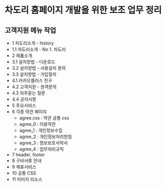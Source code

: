 # 차도리 홈페이지 개발을 위한 보조 업무 정리

## 고객지원 메뉴 작업 

- 1 차도리소개 - history
- 1.1 차도리소개 - No 1. 차도리
- 2 제품소개
- 3.1 설치방법 - 다운로드
- 3.2 설치방법 - 사용설치 문의
- 3.3 설치방법 - 가입절차
- 4.1 카카오플러스 친구
- 4.2 고객지원 - 원격문의
- 4.3 자주묻는 질문
- 4.4 공지사항
- 5 주요서비스
- 6 각종 약관 페이지
    - agree.css : 약관 공통 css
    - agree_0 : 이용약관
    - agree_1 : 개인정보수집
    - agree_2 : 개인정보처리방침
    - agree_3 : 정보보호서약서
    - agree_4 : 업무처리규칙
- 7 header, footer
- 8 구비서류 안내
- 9 제휴서비스
- 10 공통 CSS
- 11 이미지 리소스